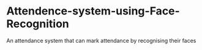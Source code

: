 # Attendence-system-using-Face-Recognition
An attendance system that can mark attendance by recognising their faces
